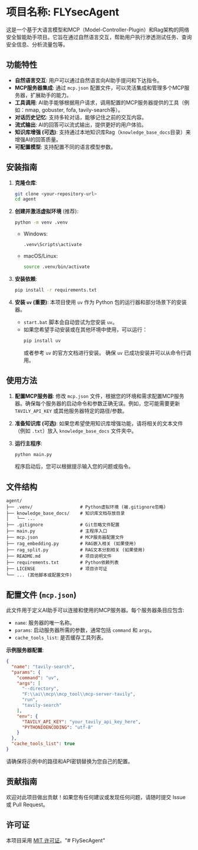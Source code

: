 # 项目名称: FLYsecAgent

这是一个基于大语言模型和MCP（Model-Controller-Plugin）和Rag架构的网络安全智能助手项目。它旨在通过自然语言交互，帮助用户执行渗透测试任务、查询安全信息、分析流量包等。

## 功能特性

- **自然语言交互**: 用户可以通过自然语言向AI助手提问和下达指令。
- **MCP服务器集成**: 通过 `mcp.json` 配置文件，可以灵活集成和管理多个MCP服务器，扩展助手的能力。
- **工具调用**: AI助手能够根据用户请求，调用配置的MCP服务器提供的工具（例如：nmap, gobuster, fofa, tavily-search等）。
- **对话历史记忆**: 支持多轮对话，能够记住之前的交互内容。
- **流式输出**: AI的回答可以流式输出，提供更好的用户体验。
- **知识库增强 (可选)**: 支持通过本地知识库Rag（`knowledge_base_docs`目录）来增强AI的回答质量。
- **可配置模型**: 支持配置不同的语言模型参数。

## 安装指南

1.  **克隆仓库**:
    ```bash
    git clone <your-repository-url>
    cd agent
    ```

2.  **创建并激活虚拟环境** (推荐):
    ```bash
    python -m venv .venv
    ```
    -   Windows:
        ```bash
        .venv\Scripts\activate
        ```
    -   macOS/Linux:
        ```bash
        source .venv/bin/activate
        ```

3.  **安装依赖**:
    ```bash
    pip install -r requirements.txt
    ```

4.  **安装 `uv` (重要)**:
    本项目使用 `uv` 作为 Python 包的运行器和部分场景下的安装器。
    -   `start.bat` 脚本会自动尝试为您安装 `uv`。
    -   如果您希望手动安装或在其他环境中使用，可以运行：
        ```bash
        pip install uv
        ```
        或者参考 `uv` 的官方文档进行安装。
    确保 `uv` 已成功安装并可以从命令行调用。

## 使用方法

1.  **配置MCP服务器**: 
    修改 `mcp.json` 文件，根据您的环境和需求配置MCP服务器。确保每个服务器的启动命令和参数正确无误。例如，您可能需要更新 `TAVILY_API_KEY` 或其他服务器特定的路径/参数。

2.  **准备知识库 (可选)**:
    如果您希望使用知识库增强功能，请将相关的文本文件（例如 `.txt`）放入 `knowledge_base_docs` 文件夹中。

3.  **运行主程序**:
    ```bash
    python main.py
    ```
    程序启动后，您可以根据提示输入您的问题或指令。

## 文件结构

```
agent/
├── .venv/                  # Python虚拟环境 (被.gitignore忽略)
├── knowledge_base_docs/    # 知识库文档存放目录
│   └── ...
├── .gitignore              # Git忽略文件配置
├── main.py                 # 主程序入口
├── mcp.json                # MCP服务器配置文件
├── rag_embedding.py        # RAG嵌入相关 (如果使用)
├── rag_split.py            # RAG文本分割相关 (如果使用)
├── README.md               # 项目说明文件
├── requirements.txt        # Python依赖列表
├── LICENSE                 # 项目许可证
└── ... (其他脚本或配置文件)
```

## 配置文件 (`mcp.json`)

此文件用于定义AI助手可以连接和使用的MCP服务器。每个服务器条目应包含:
-   `name`: 服务器的唯一名称。
-   `params`: 启动服务器所需的参数，通常包括 `command` 和 `args`。
-   `cache_tools_list`: 是否缓存工具列表。

**示例服务器配置**:
```json
{
  "name": "tavily-search",
  "params": {
    "command": "uv",
    "args": [
      "--directory",
      "F:\\ai\\mcp\\mcp_tool\\mcp-server-tavily",
      "run",
      "tavily-search"
    ],
    "env": {
      "TAVILY_API_KEY": "your_tavily_api_key_here",
      "PYTHONIOENCODING": "utf-8"
    }
  },
  "cache_tools_list": true
}
```
请确保将示例中的路径和API密钥替换为您自己的配置。

## 贡献指南

欢迎对此项目做出贡献！如果您有任何建议或发现任何问题，请随时提交 Issue 或 Pull Request。

## 许可证

本项目采用 [MIT 许可证](LICENSE)。"# FlySecAgent" 
